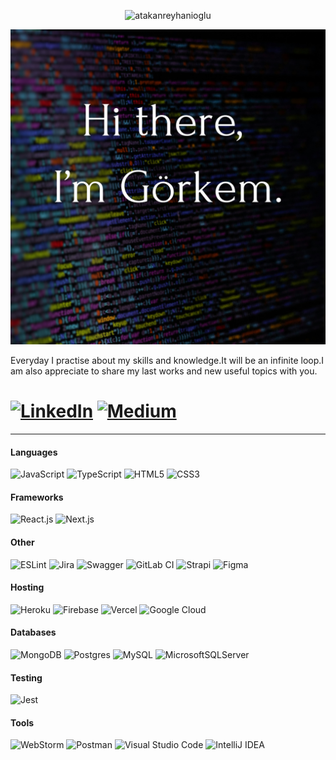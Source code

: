 <p align="center"> <img src="https://komarev.com/ghpvc/?username=GorkemCakirr&label=Profile%20views&color=000000&style=flat" alt="atakanreyhanioglu" /> </p

<img src="./assets/Hi there, (1).png"></img>

[1]: https://img.shields.io/badge/LinkedIn-green?style=for-the-badge&logo=linkedIn&color=0077b5
[2]: https://www.linkedin.com/in/g%C3%B6rkem-%C3%A7ak%C4%B1r-59058b292/
[3]: https://medium.com/@gorkmckr
[4]: https://img.shields.io/badge/Medium-black?style=for-the-badge&logo=medium

Everyday I practise about my skills and knowledge.It will be an infinite loop.I am also appreciate to share my last works and new useful topics with you.

[![LinkedIn][1]][2]
[![Medium][4]][3]
=======

---

#### Languages

![JavaScript](https://img.shields.io/badge/javascript-%23323330.svg?style=for-the-badge&logo=javascript&logoColor=%23F7DF1E)
![TypeScript](https://img.shields.io/badge/typescript-%23007ACC.svg?style=for-the-badge&logo=typescript&logoColor=white)
![HTML5](https://img.shields.io/badge/html5-%23E34F26.svg?style=for-the-badge&logo=html5&logoColor=white)
![CSS3](https://img.shields.io/badge/css3-%231572B6.svg?style=for-the-badge&logo=css3&logoColor=white)

#### Frameworks

![React.js](https://img.shields.io/badge/react-blue?style=for-the-badge&logo=react)
![Next.js](https://img.shields.io/badge/Next-black?style=for-the-badge&logo=next.js&color=black)

#### Other

![ESLint](https://img.shields.io/badge/ESLint-4B3263?style=for-the-badge&logo=eslint&logoColor=white)
![Jira](https://img.shields.io/badge/jira-%230A0FFF.svg?style=for-the-badge&logo=jira&logoColor=white)
![Swagger](https://img.shields.io/badge/-Swagger-%23Clojure?style=for-the-badge&logo=swagger&logoColor=white)
![GitLab CI](https://img.shields.io/badge/gitlab%20ci-%23181717.svg?style=for-the-badge&logo=gitlab&logoColor=white)
![Strapi](https://img.shields.io/badge/strapi-%232E7EEA.svg?style=for-the-badge&logo=strapi&logoColor=white)
![Figma](https://img.shields.io/badge/figma-%23F24E1E.svg?style=for-the-badge&logo=figma&logoColor=white)

#### Hosting

![Heroku](https://img.shields.io/badge/heroku-%23430098.svg?style=for-the-badge&logo=heroku&logoColor=white)
![Firebase](https://img.shields.io/badge/firebase-%23039BE5.svg?style=for-the-badge&logo=firebase)
![Vercel](https://img.shields.io/badge/vercel-%23000000.svg?style=for-the-badge&logo=vercel&logoColor=white)
![Google Cloud](https://img.shields.io/badge/GoogleCloud-%234285F4.svg?style=for-the-badge&logo=google-cloud&logoColor=white)

#### Databases

![MongoDB](https://img.shields.io/badge/MongoDB-%234ea94b.svg?style=for-the-badge&logo=mongodb&logoColor=white)
![Postgres](https://img.shields.io/badge/postgres-%23316192.svg?style=for-the-badge&logo=postgresql&logoColor=white)
![MySQL](https://img.shields.io/badge/mysql-%2300f.svg?style=for-the-badge&logo=mysql&logoColor=white)
![MicrosoftSQLServer](https://img.shields.io/badge/Microsoft%20SQL%20Sever-CC2927?style=for-the-badge&logo=microsoft%20sql%20server&logoColor=white)

#### Testing

![Jest](https://img.shields.io/badge/-jest-%23C21325?style=for-the-badge&logo=jest&logoColor=white)

#### Tools

![WebStorm](https://img.shields.io/badge/webstorm-143?style=for-the-badge&logo=webstorm&logoColor=white&color=black)
![Postman](https://img.shields.io/badge/Postman-FF6C37?style=for-the-badge&logo=postman&logoColor=white)
![Visual Studio Code](https://img.shields.io/badge/Visual%20Studio%20Code-0078d7.svg?style=for-the-badge&logo=visual-studio-code&logoColor=white)
![IntelliJ IDEA](https://img.shields.io/badge/IntelliJIDEA-000000.svg?style=for-the-badge&logo=intellij-idea&logoColor=white)

